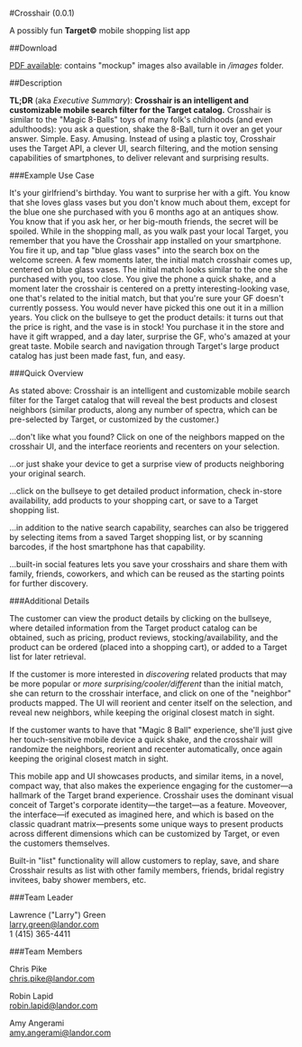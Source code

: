 #Crosshair (0.0.1) 

A possibly fun **Target&copy;** mobile shopping list app

##Download

<a href="magic_crosshair_rough_mockup.pdf">PDF available</a>: contains "mockup" images also available in _/images_ folder.

##Description

**TL;DR** (aka _Executive Summary_): **Crosshair is an intelligent and customizable mobile search filter for the Target catalog.** Crosshair is similar to the "Magic 8-Balls" toys of many folk's childhoods (and even adulthoods): you ask a question, shake the 8-Ball, turn it over an get your answer. Simple. Easy. Amusing. Instead of using a plastic toy, Crosshair uses the Target API, a clever UI, search filtering, and the motion sensing capabilities of smartphones, to deliver relevant and surprising results.

###Example Use Case

It's your girlfriend's birthday. You want to surprise her with a gift. You know that she loves glass vases but you don't know much about them, except for the blue one she purchased with you 6 months ago at an antiques show. You know that if you ask her, or her big-mouth friends, the secret will be spoiled. While in the shopping mall, as you walk past your local Target, you remember that you have the Crosshair app installed on your smartphone. You fire it up, and tap "blue glass vases" into the search box on the welcome screen. A few moments later, the initial match crosshair comes up, centered on blue glass vases. The initial match looks similar to the one she purchased with you, too close. You give the phone a quick shake, and a moment later the crosshair is centered on a pretty interesting-looking vase, one that's related to the initial match, but that you're sure your GF doesn't currently possess. You would never have picked this one out it in a million years. You click on the bullseye to get the product details: it turns out that the price is right, and the vase is in stock! You purchase it in the store and have it gift wrapped, and a day later, surprise the GF, who's amazed at your great taste. Mobile search and navigation through Target's large product catalog has just been made fast, fun, and easy.

###Quick Overview

As stated above: Crosshair is an intelligent and customizable mobile search filter for the Target catalog that will reveal the best products and closest neighbors (similar products, along any number of spectra, which can be pre-selected by Target, or customized by the customer.)

...don't like what you found? Click on one of the neighbors mapped on the crosshair UI, and the interface reorients and recenters on your selection.

...or just shake your device to get a surprise view of products neighboring your original search.

...click on the bullseye to get detailed product information, check in-store availability, add products to your shopping cart, or save to a Target shopping list.

...in addition to the native search capability, searches can also be triggered by selecting items from a saved Target shopping list, or by scanning barcodes, if the host smartphone has that capability.

...built-in social features lets you save your crosshairs and share them with family, friends, coworkers, and which can be reused as the starting points for further discovery.

###Additional Details

The customer can view the product details by clicking on the bullseye, where detailed information from the Target product catalog can be obtained, such as pricing, product reviews, stocking/availability, and the product can be ordered (placed into a shopping cart), or added to a Target list for later retrieval.

If the customer is more interested in _discovering_ related products that may be more popular or _more surprising/cooler/different_ than the initial match, she can return to the crosshair interface, and click on one of the "neighbor" products mapped. The UI will reorient and center itself on the selection, and reveal new neighbors, while keeping the original closest match in sight.

If the customer wants to have that "Magic 8 Ball" experience, she'll just give her touch-sensitive mobile device a quick shake, and the crosshair will randomize the neighbors, reorient and recenter automatically, once again keeping the original closest match in sight.

This mobile app and UI showcases products, and similar items, in a novel, compact way, that also makes the experience engaging for the customer—a hallmark of the Target brand experience. Crosshair uses the dominant visual conceit of Target's corporate identity—the target—as a feature. Moveover, the interface—if executed as imagined here, and which is based on the classic quadrant matrix—presents some unique ways to present products across different dimensions which can be customized by Target, or even the customers themselves.

Built-in "list" functionality will allow customers to replay, save, and share Crosshair results as list with other family members, friends, bridal registry invitees, baby shower members, etc.


###Team Leader

Lawrence ("Larry") Green  
larry.green@landor.com  
1 (415) 365-4411

###Team Members

Chris Pike  
chris.pike@landor.com

Robin Lapid  
robin.lapid@landor.com

Amy Angerami  
amy.angerami@landor.com
